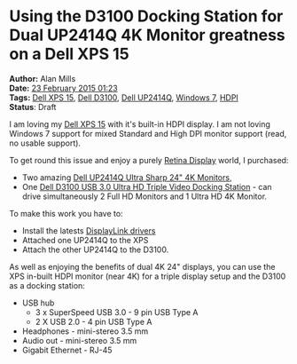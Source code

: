 Using the D3100 Docking Station for Dual UP2414Q 4K Monitor greatness on a Dell XPS 15
======================================================================================
**Author:** Alan Mills  
**Date:** [23 February 2015 01:23](/blog/history/2015-02.md)  
**Tags:** [Dell XPS 15](/blog/categories/dell-xps-15.md), [Dell D3100](/blog/categories/dell-d3100.md), [Dell UP2414Q](/blog/categories/dell-up2414q.md), [Windows 7](/blog/categories/windows-7.md), [HDPI](/blog/categories/hdpi.md)  
**Status**: Draft

I am loving my [Dell XPS 15](http://amzn.to/1MOQnj9) with it's built-in HDPI display.  I am not loving Windows 7 support for mixed Standard and High DPI monitor support (read, no usable support).

To get round this issue and enjoy a purely [Retina Display](https://en.wikipedia.org/wiki/Retina_display) world, I purchased:
* Two amazing [Dell UP2414Q Ultra Sharp 24" 4K Monitors](http://amzn.to/1MORu2v),
* One [Dell D3100 USB 3.0 Ultra HD Triple Video Docking Station](http://amzn.to/1UEw6iT) - can drive simultaneously 2 Full HD Monitors and 1 Ultra HD 4K Monitor.

To make this work you have to:
* Install the latests [DisplayLink drivers](http://www.displaylink.com/downloads/windows)
* Attached one UP2414Q to the XPS
* Attach the other UP2414Q to the D3100.

As well as enjoying the benefits of dual 4K 24" displays, you can use the XPS in-built HDPI monitor (near 4K) for a triple display setup and the D3100 as a docking station:
* USB hub
  * 3 x SuperSpeed USB 3.0 - 9 pin USB Type A
  * 2 X USB 2.0 - 4 pin USB Type A
* Headphones - mini-stereo 3.5 mm
* Audio out - mini-stereo 3.5 mm
* Gigabit Ethernet - RJ-45
